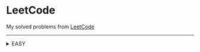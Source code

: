 LeetCode
========

My solved problems from [LeetCode](https://leetcode.com/problems/)
***

<details>
 
  List of solved easy level problems 
  <summary>EASY</summary>
  
  | # | Title | Solution |   Date   | Runtime | Memory |
  |---| ----- | -------- | -------- | --------| ------ |
  | 1 | [Two Sum](https://leetcode.com/problems/two-sum/) | [C#](./LeetCode/LeetCodeProject/Easy/01/Solution.cs) | 11.02.2025 | [Runtime]()|[Memory]()
  | 9 | [Palindrome Number](https://leetcode.com/problems/palindrome-number/) | [C#](./LeetCode/LeetCodeProject/Easy/09/Solution.cs) | 12.02.2025 | [Runtime]()|[Memory]()
  | 13 | [Roman to Integer](https://leetcode.com/problems/roman-to-integer/) | [C#](./LeetCode/LeetCodeProject/Easy/13/Solution.cs) | 13.02.2025 | [Runtime]()|[Memory]()
  | 14 | [Longest Common Prefix](https://leetcode.com/problems/longest-common-prefix/) | [C#](./LeetCode/LeetCodeProject/Easy/14/Solution.cs) | 14.02.2025 | [Runtime]()|[Memory]()
  | 20 | [Valid Parentheses](https://leetcode.com/problems/valid-parentheses/) | [C#](./LeetCode/LeetCodeProject/Easy/20/Solution.cs) | 15.02.2025 | [Runtime]()|[Memory]()
  | 21 | [Merge Two Sorted Lists](https://leetcode.com/problems/merge-two-sorted-lists/) | [C#](./LeetCode/LeetCodeProject/Easy/21/Solution.cs) | 06.03.2025 | [Runtime]()|[Memory]()

</details>
